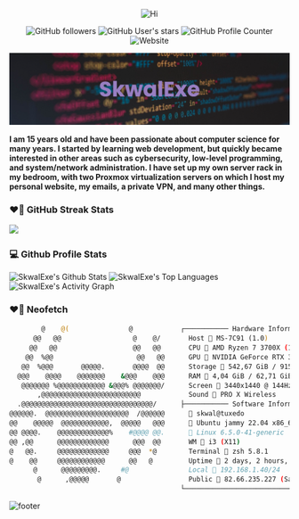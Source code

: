 <p align="center">
    <img alt="Hi" src="https://readme-typing-svg.demolab.com?font=Poppins&weight=600&size=30&duration=4000&pause=1000&color=8B61C0&center=true&random=true&width=435&lines=%F0%9F%91%8B+Hi%2C+I'm+L%C3%A9opold">
</p>

<p align="center">
    <img alt="GitHub followers" src="https://img.shields.io/github/followers/SkwalExe?style=flat">
    <img alt="GitHub User's stars" src="https://img.shields.io/github/stars/SkwalExe?style=flat&color=yellow">
    <img alt="GitHub Profile Counter" src="https://komarev.com/ghpvc/?username=SkwalExe&color=red">
    <img alt="Website" src="https://img.shields.io/website?url=https%3A%2F%2Fskwal.net&label=skwal.net">

</p>

![banner](banner.png)

**I am 15 years old and have been passionate about computer science for many years. I started by learning web development, but quickly became interested in other areas such as cybersecurity, low-level programming, and system/network administration. I have set up my own server rack in my bedroom, with two Proxmox virtualization servers on which I host my personal website, my emails, a private VPN, and many other things.**


### ❤️‍🔥 GitHub Streak Stats

<img width="400px" src="https://github-readme-streak-stats.herokuapp.com?user=SkwalExe&theme=monokai-metallian&hide_border=true&date_format=M%20j%5B%2C%20Y%5D">

### 💻 Github Profile Stats

<img alt="SkwalExe's Github Stats" src="https://github-readme-stats.vercel.app/api/?username=SkwalExe&show_icons=true&include_all_commits=true&count_private=true&theme=react&hide_border=true&bg_color=1F222E&title_color=F85D7F&icon_color=F8D866" height="192px"/>
<img alt="SkwalExe's Top Languages" src="https://github-readme-stats.vercel.app/api/top-langs/?username=SkwalExe&langs_count=10&layout=compact&theme=react&hide_border=true&bg_color=1F222E&title_color=F85D7F&icon_color=F8D866&hide=Jupyter%20Notebook,Roff" height="192px"/>

<img alt="SkwalExe's Activity Graph" src="https://github-readme-activity-graph.vercel.app/graph/?username=SkwalExe&bg_color=1F222E&color=F8D866&line=F85D7F&point=FFFFFF&hide_border=true" />


### ❤‍🔥 Neofetch

```bash
        @    @(               @            ┌─────────── Hardware Information ───────────┐
      @@   @@                  @    @/       Host  MS-7C91 (1.0)
     @@   @@                   @@   @@       CPU  AMD Ryzen 7 3700X (16) @ 4,43 GHz
    @@  %@@                     @@   @@      GPU  NVIDIA GeForce RTX 3060
   @@  %@@@       @@@@@.       @@@@  @@      Storage  542,67 GiB / 915,32 GiB (59%) - ext4
  @@@    @@@@    @@@@@@@    &@@@    @@@      RAM  4,04 GiB / 62,71 GiB (6%)
   @@@@@@@ %@@@@@@@@@@@@ &@@@% @@@@@@@/      Screen  3440x1440 @ 144Hz
       ,@@@@@@@@@@@@@@@@@@@@@@@@@            Sound  PRO X Wireless 
  .@@@@@@@@@@@@@@@@@@@@@@@@@@@@@@@@@/      ├─────────── Software Information ───────────┤
@@@@@@.  @@@@@@@@@@@@@@@@@@@@@  /@@@@@@       skwal@tuxedo
@@    @@@@@  @@@@@@@@@@@@,  @@@@@   @@@       Ubuntu jammy 22.04 x86_64
@@ @@@@.    @@@@@@@@@@@@@%    #@@@@ @@.       Linux 6.5.0-41-generic
@@ ,@@      @@@@@@@@@@@@@      @@@  @@       WM  i3 (X11)
@   @@.     @@@@@@@@@@@@@     @@@  *@        Terminal  zsh 5.8.1
@    @@     @@@@@@@@@@@@      @@   @         Uptime  2 days, 2 hours, 37 mins
      @      @@@@@@@@@.     #@               Local  192.168.1.40/24
       @      ,@@@@@       @                 Public  82.66.235.227 (Saint-Denis, FR)
                                           └────────────────────────────────────────────┘
```

<img alt="footer" src="https://capsule-render.vercel.app/api?type=waving&height=300&color=gradient&text=SkwalExe&section=footer&textBg=false&animation=twinkling&fontAlignY=62">
